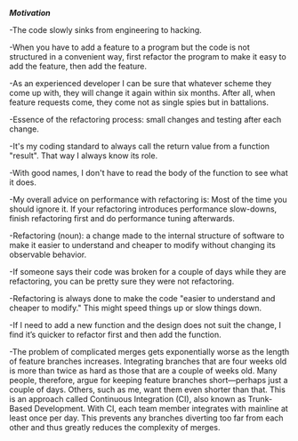 **_Motivation_**

-The code slowly sinks from engineering to hacking.

-When you have to add a feature to a program but the code is not structured in a convenient way, first refactor the program to make it easy to add the feature, then add the feature.

-As an experienced developer I can be sure that whatever scheme they come up with, they will change it again within six months. After all, when feature requests come, they come not as single spies but in battalions.

-Essence of the refactoring process: small changes and testing after each change.

-It's my coding standard to always call the return value from a function "result". That way I always know its role.

-With good names, I don't have to read the body of the function to see what it does.

-My overall advice on performance with refactoring is: Most of the time you should ignore it. If your refactoring introduces performance slow-downs, finish refactoring first and do performance tuning afterwards.

-Refactoring (noun): a change made to the internal structure of software to make it easier to understand and cheaper to modify without changing its observable behavior.

-If someone says their code was broken for a couple of days while they are refactoring, you can be pretty sure they were not refactoring.

-Refactoring is always done to make the code "easier to understand and cheaper to modify." This might speed things up or slow things down.

-If I need to add a new function and the design does not suit the change, I find it’s quicker to refactor first and then add the function.

-The problem of complicated merges gets exponentially worse as the length of feature branches increases. Integrating branches that are four weeks old is more than twice as hard as those that are a couple of weeks old. Many people, therefore, argue for keeping feature branches short—perhaps just a couple of days. Others, such as me, want them even shorter than that. This is an approach called Continuous Integration (CI), also known as Trunk-Based Development. With CI, each team member integrates with mainline at least once per day. This prevents any branches diverting too far from each other and thus greatly reduces the complexity of merges.
